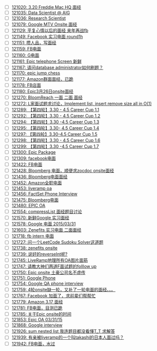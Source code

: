- [ ] [121020: 3.20 Freddie Mac HQ 面经](http://instant.1point3acres.com/thread/121020)
- [ ] [121035: Data Scientist @ AIG](http://instant.1point3acres.com/thread/121035)
- [ ] [121036: Research Scientist](http://instant.1point3acres.com/thread/121036)
- [ ] [121079: Google MTV Onsite 面经](http://instant.1point3acres.com/thread/121079)
- [ ] [121129: 平复心情以后的面经 来年再战fb](http://instant.1point3acres.com/thread/121129)
- [ ] [121149: Facebook 实习电面 round1h](http://instant.1point3acres.com/thread/121149)
- [ ] [121151: 攒人品，写面经](http://instant.1point3acres.com/thread/121151)
- [ ] [121159: FB电面](http://instant.1point3acres.com/thread/121159)
- [ ] [121160: G电面](http://instant.1point3acres.com/thread/121160)
- [ ] [121161: Epic telephone Screen 新鲜](http://instant.1point3acres.com/thread/121161)
- [ ] [121167: 请问database administrator如何刷题？](http://instant.1point3acres.com/thread/121167)
- [ ] [121170: epic jump chess](http://instant.1point3acres.com/thread/121170)
- [ ] [121177: Amazon群面面经，已跪](http://instant.1point3acres.com/thread/121177)
- [ ] [121178: FB店面](http://instant.1point3acres.com/thread/121178)
- [ ] [121180: Epic3月26日onsite面经](http://instant.1point3acres.com/thread/121180)
- [ ] [121270: BloomReach 一面 二面 面经](http://instant.1point3acres.com/thread/121270)
- [ ] [121272: L家面试题求讨论，Implement list, insert remove size all in O(1)](http://instant.1point3acres.com/thread/121272)
- [ ] [121289: 【第四轮】3.30 - 4.5 Career Cup 1.1](http://instant.1point3acres.com/thread/121289)
- [ ] [121292: 【第四轮】3.30 - 4.5 Career Cup 1.2](http://instant.1point3acres.com/thread/121292)
- [ ] [121294: 【第四轮】3.30 -4.5 Career Cup 1.3](http://instant.1point3acres.com/thread/121294)
- [ ] [121295: 【第四轮】3.30- 4.5 Career Cup 1.4](http://instant.1point3acres.com/thread/121295)
- [ ] [121297: 【第四轮】3.30-4.5 Career Cup 1.5](http://instant.1point3acres.com/thread/121297)
- [ ] [121298: 【第四轮】3.30 - 4.5 Career Cup 1.6](http://instant.1point3acres.com/thread/121298)
- [ ] [121299: 【第四轮】3.30 -4.5 Career Cup 1.7](http://instant.1point3acres.com/thread/121299)
- [ ] [121300: Epic Package](http://instant.1point3acres.com/thread/121300)
- [ ] [121309: facebook电面](http://instant.1point3acres.com/thread/121309)
- [ ] [121422: FB电面](http://instant.1point3acres.com/thread/121422)
- [ ] [121428: Bloomberg 电面，顺便求zocdoc onsite面经](http://instant.1point3acres.com/thread/121428)
- [ ] [121436: Bloomberg电面面经](http://instant.1point3acres.com/thread/121436)
- [ ] [121452: Amazon全职电面](http://instant.1point3acres.com/thread/121452)
- [ ] [121453: liveramp oa](http://instant.1point3acres.com/thread/121453)
- [ ] [121456: FactSet Phone Interview](http://instant.1point3acres.com/thread/121456)
- [ ] [121475: Bloomberg电面](http://instant.1point3acres.com/thread/121475)
- [ ] [121480: EPIC OA](http://instant.1point3acres.com/thread/121480)
- [ ] [121554: compressList 面经题目讨论](http://instant.1point3acres.com/thread/121554)
- [ ] [121570: 新鲜Google 实习面经](http://instant.1point3acres.com/thread/121570)
- [ ] [121578: Google 电面 2015/03/31](http://instant.1point3acres.com/thread/121578)
- [ ] [121603: Zenefits 实习电面 二面面经](http://instant.1point3acres.com/thread/121603)
- [ ] [121718: fb intern 电面](http://instant.1point3acres.com/thread/121718)
- [ ] [121727: 问一个LeetCode Sudoku Solver这道题](http://instant.1point3acres.com/thread/121727)
- [ ] [121738: zenefits onsite](http://instant.1point3acres.com/thread/121738)
- [ ] [121739: 说好的reverseInt呢?](http://instant.1point3acres.com/thread/121739)
- [ ] [121745: LiveRamp地理所有OA图片面筋](http://instant.1point3acres.com/thread/121745)
- [ ] [121747: 请教大神们两道F面试题的folllow up](http://instant.1point3acres.com/thread/121747)
- [ ] [121750: Epic onsite 土豪公司名不虚传](http://instant.1point3acres.com/thread/121750)
- [ ] [121751: Google Phone](http://instant.1point3acres.com/thread/121751)
- [ ] [121754: Google QA phone interview](http://instant.1point3acres.com/thread/121754)
- [ ] [121759: 4轮onsite缺一轮，又补了一轮电面的面经。。。](http://instant.1point3acres.com/thread/121759)
- [ ] [121767: Facebook 加面了，求前辈们帮帮忙](http://instant.1point3acres.com/thread/121767)
- [ ] [121779: Amazon 3.17 面经](http://instant.1point3acres.com/thread/121779)
- [ ] [121781: FB电面，目测已跪](http://instant.1point3acres.com/thread/121781)
- [ ] [121785: 关于Epic onsite的时间](http://instant.1point3acres.com/thread/121785)
- [ ] [121853: Epic OA 03/31/15](http://instant.1point3acres.com/thread/121853)
- [ ] [121868: Google interview](http://instant.1point3acres.com/thread/121868)
- [ ] [121926: sum nested list 我连题目都没看懂T_T 求解答](http://instant.1point3acres.com/thread/121926)
- [ ] [121939: 有亲被liveramp的一个叫takashi的日本人面过吗？](http://instant.1point3acres.com/thread/121939)
- [ ] [121942: FB电面，水过](http://instant.1point3acres.com/thread/121942)
